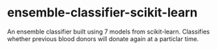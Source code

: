 # ensemble-classifier-scikit-learn
An ensemble classifier built using 7 models from scikit-learn. Classifies whether previous blood donors will donate again at a particlar time.
